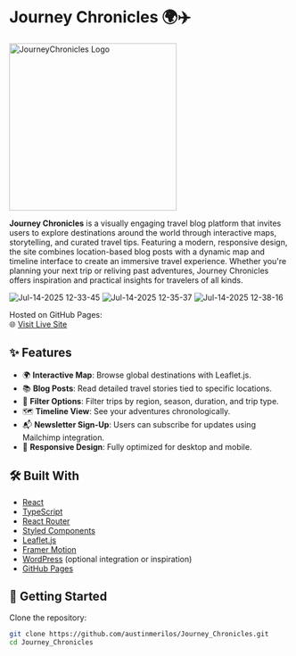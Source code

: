 # Journey Chronicles 🌍✈️
<img width="300" height="300" alt="JourneyChronicles Logo" src="https://github.com/user-attachments/assets/48d5ba88-3e0b-4af9-8de8-936f761a7076" />

**Journey Chronicles** is a visually engaging travel blog platform that invites users to explore destinations around the world through interactive maps, storytelling, and curated travel tips. Featuring a modern, responsive design, the site combines location-based blog posts with a dynamic map and timeline interface to create an immersive travel experience. Whether you're planning your next trip or reliving past adventures, Journey Chronicles offers inspiration and practical insights for travelers of all kinds.

![Jul-14-2025 12-33-45](https://github.com/user-attachments/assets/a6457c0c-b0bd-4646-b693-543cf60e0fdd) ![Jul-14-2025 12-35-37](https://github.com/user-attachments/assets/c51bb65f-48fa-4ecc-b902-fd1580eb188e)
![Jul-14-2025 12-38-16](https://github.com/user-attachments/assets/7b4923f1-e817-4323-8ed0-80e0ea09acdc)

Hosted on GitHub Pages:  
🌐 [Visit Live Site](https://austinmerilos.github.io/Journey_Chronicles/)

## ✨ Features

- 🌍 **Interactive Map**: Browse global destinations with Leaflet.js.
- 📚 **Blog Posts**: Read detailed travel stories tied to specific locations.
- 🧭 **Filter Options**: Filter trips by region, season, duration, and trip type.
- 🗺️ **Timeline View**: See your adventures chronologically.
- 📬 **Newsletter Sign-Up**: Users can subscribe for updates using Mailchimp integration.
- 📱 **Responsive Design**: Fully optimized for desktop and mobile.

## 🛠 Built With

- [React](https://reactjs.org/)
- [TypeScript](https://www.typescriptlang.org/)
- [React Router](https://reactrouter.com/)
- [Styled Components](https://styled-components.com/)
- [Leaflet.js](https://leafletjs.com/)
- [Framer Motion](https://www.framer.com/motion/)
- [WordPress](https://wordpress.org/) (optional integration or inspiration)
- [GitHub Pages](https://pages.github.com/)

## 🚀 Getting Started

Clone the repository:

```bash
git clone https://github.com/austinmerilos/Journey_Chronicles.git
cd Journey_Chronicles
